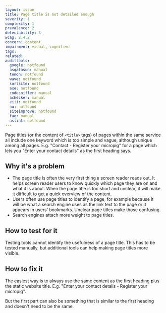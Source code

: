 ```yaml
---
layout: issue
title: Page title is not detailed enough
severity: 1
complexity: 1
prevalence: 2
detectability: 3
wcag: 2.4.2
concern: content
impairment: visual, cognitive
tags:
related:
audittools:
  google: notfound
  asqatasun: manual
  tenon: notfound
  wave: notfound
  sortsite: notfound
  axe: notfound
  codesniffer: manual
  achecker: manual
  eiii: notfound
  nu: notfound
  siteimprove: notfound
  fae: manual
  aslint: notfound
---
```


Page titles (or the content of `<title>` tags) of pages within the same service all include one keyword which is too simple and vague, although unique among all pages.
E.g. "Contact - Register your micropig" for a page which lets you "Enter your contact details" as the first heading says.


## Why it's a problem

* The page title is often the very first thing a screen reader reads out. It helps screen reader users to know quickly which page they are on and what it is about. When the page title is too short and unclear, it will make it difficult to get a quick overview of the content.
* Users often use page titles to identify a page, for example because it will be what a search engine uses as the link text to the page or it appears in users' bookmarks. Unclear page titles make those confusing.
* Search engines attach more weight to page titles.


## How to test for it

Testing tools cannot identify the usefulness of a page title. This has to be tested manually, but additional tools can help making page titles more visible.


## How to fix it

The easiest way is to always use the same content as the first heading plus the static website title. E.g. "Enter your contact details - Register your micropig".

But the first part can also be something that is similar to the first heading and doesn't need to be the same.

